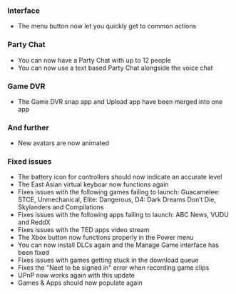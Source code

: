 
### Interface
- The menu button now let you quickly get to common actions

### Party Chat
- You can now have a Party Chat with up to 12 people
- You can now use a text based Party Chat alongside the voice chat

### Game DVR
- The Game DVR snap app and Upload app have been merged into one app

### And further
- New avatars are now animated

### Fixed issues
- The battery icon for controllers should now indicate an accurate level
- The East Asian virtual keyboar now functions again
- Fixes issues with the following games failing to launch: Guacamelee: STCE, Unmechanical, Elite: Dangerous, D4: Dark Dreams Don’t Die, Skylanders and Compilations
- Fixes issues with the following apps failing to launch: ABC News, VUDU and ReddX
- Fixes issues with the TED apps video stream
- The Xbox button now functions properly in the Power menu
- You can now install DLCs again and the Manage Game interface has been fixed
- Fixes issues with games getting stuck in the download queue
- Fixes the "Neet to be signed in" error when recording game clips
- UPnP now works again with this update
- Games & Apps should now populate again